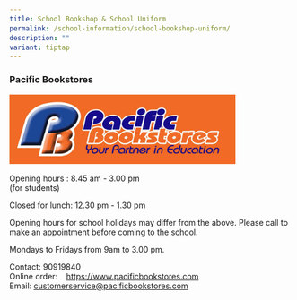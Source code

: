 ```yaml
---
title: School Bookshop & School Uniform
permalink: /school-information/school-bookshop-uniform/
description: ""
variant: tiptap
---
```

<h3><strong>Pacific Bookstores</strong></h3>
<p></p>
<p></p>
<div class="isomer-image-wrapper">
<img style="width: 80%;" height="auto" width="100%" alt="" src="/images/9235ed8b6a0c2ee24100a52306b03b35.png">
</div>
<p></p>
<p>Opening hours :&nbsp;8.45 am - 3.00 pm
<br>(for students)</p>
<p>Closed for lunch: 12.30 pm - 1.30 pm
<br>
</p>
<p>Opening hours for school holidays may differ from the above. Please call
to make an appointment before coming to the school.</p>
<p></p>
<p>Mondays to Fridays from 9am to 3.00&nbsp;pm.</p>
<p>Contact: 90919840
<br>Online order:&nbsp; &nbsp;&nbsp;<a href="https://www.pacificbookstores.com/" rel="noopener noreferrer nofollow" target="_blank">https://www.pacificbookstores.com</a>
<br>Email:&nbsp;<a href="mailto:customerservice@pacificbookstores.com" rel="noopener noreferrer nofollow" target="_blank">customerservice@pacificbookstores.com</a>
</p>